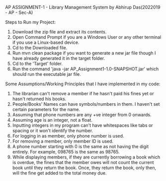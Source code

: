 AP ASSIGNMENT-1 - Library Management System by Abhirup Das(2022019 - AP - Sec-A)

Steps to Run my Project:

1. Download the zip file and extract its contents.
2. Open Command Prompt if you are a Windows User or any other terminal if you use a Linux-based device.
3. Cd to the Downloaded file.
4. Run mvn clean package if you want to generate a new jar file though I have already generated it in the target folder.
5. Cd to the 'Target' folder.
6. Run the command 'java -jar AP_Assignment1-1.0-SNAPSHOT.jar' which should run the executable jar file.

Some Assumptions/Working Principles that I have implemented in my code:

1. The librarian can't remove a member if he hasn't paid his fines yet or hasn't returned his books.
2. People/Books' Names can have symbols/numbers in them. I haven't set certain parameters for the name.
3. Assuming that phone numbers are any +ve integer from 0 onwards.
4. Assuming age is an integer, not a float.
5. Inputting integers in my program can't have whitespaces like tabs or spacing or it won't identify the number.
6. For logging in as member, only phone number is used.
7. For removing a member, only member ID is used.
8. A phone number starting with 0 is the same as not having the digit entirely. For example, 098765 is the same as 98765.
9. While displaying members, if they are currently borrowing a book which is overdue, the fines that the member owes will not count the current book until they return the book. Once, they return the book, only then, will the fine get added to the total money due.
